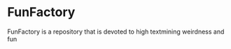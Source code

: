 FunFactory
==========

FunFactory is a repository that is devoted to high textmining weirdness and fun

